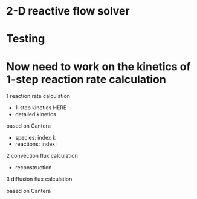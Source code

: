 # 2-D reactive flow solver
# Testing
# Now need to work on the kinetics of 1-step reaction rate calculation

1 reaction rate calculation
- 1-step kinetics HERE
- detailed kinetics 

based on Cantera
- species: index k
- reactions: index l

2 convection flux calculation

- reconstruction

3 diffusion flux calculation

based on Cantera
